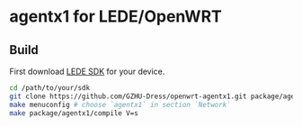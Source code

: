 # agentx1 for LEDE/OpenWRT

## Build

First download [LEDE SDK](https://downloads.lede-project.org/releases/) for your device.

```sh
cd /path/to/your/sdk
git clone https://github.com/GZHU-Dress/openwrt-agentx1.git package/agentx1
make menuconfig # choose `agentx1` in section `Network`
make package/agentx1/compile V=s
```
